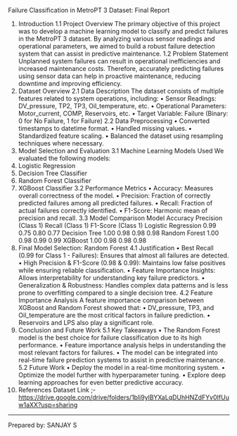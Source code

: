 Failure Classification in MetroPT 3 Dataset: Final Report
1. Introduction
1.1 Project Overview
The primary objective of this project was to develop a machine learning model to classify and predict failures in the MetroPT 3 dataset. By analyzing various sensor readings and operational parameters, we aimed to build a robust failure detection system that can assist in predictive maintenance.
1.2 Problem Statement
Unplanned system failures can result in operational inefficiencies and increased maintenance costs. Therefore, accurately predicting failures using sensor data can help in proactive maintenance, reducing downtime and improving efficiency.
2. Dataset Overview
2.1 Data Description
The dataset consists of multiple features related to system operations, including:
•	Sensor Readings: DV_pressure, TP2, TP3, Oil_temperature, etc.
•	Operational Parameters: Motor_current, COMP, Reservoirs, etc.
•	Target Variable: Failure (Binary: 0 for No Failure, 1 for Failure)
2.2 Data Preprocessing
•	Converted timestamps to datetime format.
•	Handled missing values.
•	Standardized feature scaling.
•	Balanced the dataset using resampling techniques where necessary.
3. Model Selection and Evaluation
3.1 Machine Learning Models Used
We evaluated the following models:
1.	Logistic Regression
2.	Decision Tree Classifier
3.	Random Forest Classifier
4.	XGBoost Classifier
3.2 Performance Metrics
•	Accuracy: Measures overall correctness of the model.
•	Precision: Fraction of correctly predicted failures among all predicted failures.
•	Recall: Fraction of actual failures correctly identified.
•	F1-Score: Harmonic mean of precision and recall.
3.3 Model Comparison
Model	Accuracy	Precision (Class 1)	Recall (Class 1)	F1-Score (Class 1)
Logistic Regression	0.99	0.75	0.80	0.77
Decision Tree	1.00	0.98	0.98	0.98
Random Forest	1.00	0.98	0.99	0.99
XGBoost	1.00	0.98	0.98	0.98
4. Final Model Selection: Random Forest
4.1 Justification
•	Best Recall (0.99 for Class 1 - Failures): Ensures that almost all failures are detected.
•	High Precision & F1-Score (0.98 & 0.99): Maintains low false positives while ensuring reliable classification.
•	Feature Importance Insights: Allows interpretability for understanding key failure predictors.
•	Generalization & Robustness: Handles complex data patterns and is less prone to overfitting compared to a single decision tree.
4.2 Feature Importance Analysis
A feature importance comparison between XGBoost and Random Forest showed that:
•	DV_pressure, TP3, and Oil_temperature are the most critical factors in failure prediction.
•	Reservoirs and LPS also play a significant role.
5. Conclusion and Future Work
5.1 Key Takeaways
•	The Random Forest model is the best choice for failure classification due to its high performance.
•	Feature importance analysis helps in understanding the most relevant factors for failures.
•	The model can be integrated into real-time failure prediction systems to assist in predictive maintenance.
5.2 Future Work
•	Deploy the model in a real-time monitoring system.
•	Optimize the model further with hyperparameter tuning.
•	Explore deep learning approaches for even better predictive accuracy.
6. References
Dataset Link ;-https://drive.google.com/drive/folders/1bli9ylBYXaLqDUhHNZdFYv0IfUuw1aXX?usp=sharing
________________________________________
Prepared by: SANJAY S
